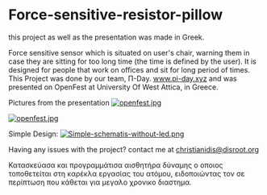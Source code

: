 # Force-sensitive-resistor-pillow
this project as well as the presentation was made in Greek.

Force sensitive sensor which is situated on user's chair, warning them in case they are sitting for too long time (the time is defined by the user). It is designed for people that work on offices and sit for long period of times.
This Project was done by our team, Π-Day. www.pi-day.xyz and was presented on OpenFest at University Of West Attica, in Greece.


Pictures from the presentation
[![openfest.jpg](https://i.postimg.cc/5yKz1ZJS/openfest.jpg)](https://postimg.cc/fSXyfqJV)

[![openfest.jpg](https://i.postimg.cc/LXb4sRq5/openfest.jpg)](https://postimg.cc/gX3bMCHb)

Simple Design:
[![Simple-schematis-without-led.png](https://i.postimg.cc/BZRDYfhJ/Simple-schematis-without-led.png)](https://postimg.cc/Wt6hzCLy)

Having any issues with the project? contact me at christianidis@disroot.org

Κατασκεύασα και προγραμμάτισα αισθητήρα δύναμης ο οποιος τοποθετείται στη καρέκλα εργασίας του ατόμου, ειδοποιώντας τον σε περίπτωση που κάθεται για μεγαλο χρονικο διαστημα.
